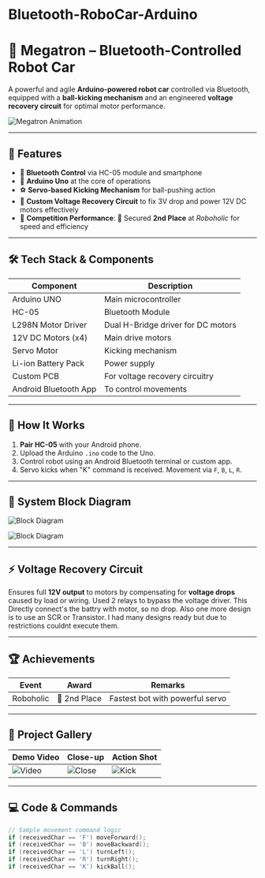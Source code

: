 # Bluetooth-RoboCar-Arduino
# 🤖 Megatron – Bluetooth-Controlled Robot Car

A powerful and agile **Arduino-powered robot car** controlled via Bluetooth, equipped with a **ball-kicking mechanism** and an engineered **voltage recovery circuit** for optimal motor performance.

![Megatron Animation](images/megatron-demo.gif)

---

## 🚀 Features

- 🔷 **Bluetooth Control** via HC-05 module and smartphone
- 🧠 **Arduino Uno** at the core of operations
- ⚽ **Servo-based Kicking Mechanism** for ball-pushing action
- 🔋 **Custom Voltage Recovery Circuit** to fix 3V drop and power 12V DC motors effectively
- 🏁 **Competition Performance**: 🥈 Secured **2nd Place** at *Roboholic* for speed and efficiency

---

## 🛠️ Tech Stack & Components

| Component              | Description                           |
|------------------------|---------------------------------------|
| Arduino UNO            | Main microcontroller                  |
| HC-05                  | Bluetooth Module                      |
| L298N Motor Driver     | Dual H-Bridge driver for DC motors    |
| 12V DC Motors (x4)     | Main drive motors                     |
| Servo Motor            | Kicking mechanism                     |
| Li-ion Battery Pack    | Power supply                          |
| Custom PCB             | For voltage recovery circuitry        |
| Android Bluetooth App  | To control movements                  |

---

## 🔧 How It Works

1. **Pair HC-05** with your Android phone.
2. Upload the Arduino `.ino` code to the Uno.
3. Control robot using an Android Bluetooth terminal or custom app.
4. Servo kicks when "K" command is received. Movement via `F`, `B`, `L`, `R`.

---

## 🧩 System Block Diagram

![Block Diagram](circuit_diagram/download.jpg)

![Block Diagram](circuit_diagram/download.png)

---

## ⚡ Voltage Recovery Circuit

Ensures full **12V output** to motors by compensating for **voltage drops** caused by load or wiring.
Used 2 relays to bypass the voltage driver. This Directly connect's the battry with motor, so no drop. Also one more design is to use an SCR or Transistor. I had many designs ready but due to restrictions couldnt execute them. 

---

## 🏆 Achievements

| Event       | Award        | Remarks                          |
|-------------|--------------|----------------------------------|
| Roboholic   | 🥈 2nd Place | Fastest bot with powerful servo  |

---

## 📸 Project Gallery

| Demo Video | Close-up | Action Shot |
|------------|----------|-------------|
| ![Video](images/demo1.gif) | ![Close](images/servo.png) | ![Kick](images/kick.gif) |

---

## 💻 Code & Commands

```cpp
// Sample movement command logic
if (receivedChar == 'F') moveForward();
if (receivedChar == 'B') moveBackward();
if (receivedChar == 'L') turnLeft();
if (receivedChar == 'R') turnRight();
if (receivedChar == 'K') kickBall();
